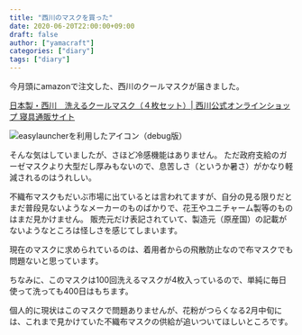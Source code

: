 ```yaml
---
title: "西川のマスクを買った"
date: 2020-06-20T22:00:00+09:00
draft: false
author: ["yamacraft"]
categories: ["diary"]
tags: ["diary"]
---
```


今月頭にamazonで注文した、西川のクールマスクが届きました。

[日本製・西川　洗えるクールマスク（４枚セット）| 西川公式オンラインショップ 寝具通販サイト](https://shop.nishikawa1566.com/shop/g/gPZ90009022B/)

![easylauncherを利用したアイコン（debug版）](/note/image/buy-nishikawa-mask/001.jpg)

そんな気はしていましたが、さほど冷感機能はありません。
ただ政府支給のガーゼマスクより大型だし厚みもないので、息苦しさ（というか暑さ）がかなり軽減されるのはうれしい。

不織布マスクもだいぶ市場に出ているとは言われてますが、自分の見る限りだとまだ普段見ないようなメーカーのものばかりで、花王やユニチャーム製等のものはまだ見かけません。
販売元だけ表記されていて、製造元（原産国）の記載がないようなところは怪しさを感じてしまいます。

現在のマスクに求められているのは、着用者からの飛散防止なので布マスクでも問題ないと思っています。

ちなみに、このマスクは100回洗えるマスクが4枚入っているので、単純に毎日使って洗っても400日はもちます。

個人的に現状はこのマスクで問題ありませんが、花粉がつらくなる2月中旬には、これまで見かけていた不織布マスクの供給が追いついてほしいところです。

